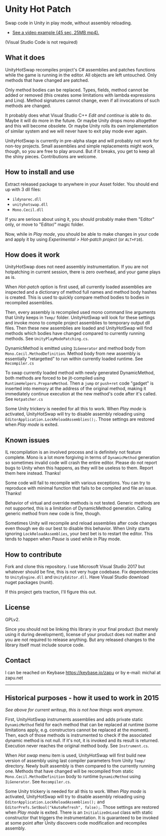 # Unity Hot Patch

Swap code in Unity in play mode, without assembly reloading.

* [See a video example (45 sec, 25MB mp4).](https://zapu.keybase.pub/Unity/Hotpatching.mp4)

(Visual Studio Code is not required)

## What it does

UnityHotSwap recompiles project's C# assemblies and patches functions while the game is running in the editor. All objects are left untouched. Only methods that have changed are patched.

Only method bodies can be replaced. Types, fields, method cannot be added or removed (this creates some limitations with lambda expressions and Linq). Method signatures cannot change, even if all invocations of such methods are changed.

It probably does what Visual Studio C++ *Edit and continue* is able to do. Maybe it will do more in the future. Or maybe Unity drops mono altogether and this will become obsolete. Or maybe Unity rolls its own implementation of similar system and we will never have to exit play mode ever again.

UnityHotSwap is currently in pre-alpha stage and will probably not work for non-toy projects. Small assemblies and simple replacements might work, though, so you are free to play around. But if it breaks, you get to keep all the shiny pieces. Contributions are welcome.

## How to install and use

Extract released package to anywhere in your Asset folder. You should end up with 3 dll files:

* `ildynarec.dll`
* `unityhotswap.dll`
* `Mono.Cecil.dll`

If you are serious about using it, you should probably make them "Editor" only, or move to "Editor/" magic folder.

Now, while in *Play mode*, you should be able to make changes in your code and apply it by using *Experimental > Hot-patch project* (or `ALT+F10`).

## How does it work

UnityHotSwap does not need assembly instrumentation. If you are not hotpatching in current session, there is zero overhead, and your game plays as is.

When *Hot-patch* option is first used, all currently loaded assemblies are inspected and a dictionary of method full names and method body hashes is created. This is used to quickly compare method bodies to bodies in recompiled assemblies.

Then, every assembly is recompiled used mono command line arguments that Unity keeps in `Temp/` folder. UnityHotSwap will look for these settings and invoke mono to compile project assemblies to temporary output dll files. Then these new assemblies are loaded and UnityHotSwap will find methods which bodies have changed compared to currently running methods. See `UnityPlayModePatching.cs`.

DynamicMethod is emitted using `ILGenerator` and method body from `Mono.Cecil.MethodDefinition`. Method body from new assembly is essentially "retargetted" to run within currently loaded runtime. See `Recompiler.cs`

To swap currently loaded method with newly generated DynamicMethod, both methods are forced to be jit-compiled using `RuntimeHelpers.PrepareMethod`. Then a `jump` or `push+ret` code "gadget" is inserted into memory at the address of the original method, making it immediately continue execution at the new method's code after it's called. See `Hotpatcher.cs`

Some Unity trickery is needed for all this to work. When *Play mode* is activated, UnityHotSwap will try to disable assembly reloading using `EditorApplication.LockReloadAssemblies();`. Those settings are restored when *Play mode* is exited.

## Known issues

IL recompilation is an involved process and is definitely not feature complete. Mono is a lot more forgiving in terms of `DynamicMethod` generation so sometimes invalid code will crash the entire editor. Please do not report bugs to Unity when this happens, as they will be useless to them. Report them here instead. Thanks!

Some code will fail to recompile with various exceptions. You can try to reproduce with minimal function that fails to be compiled and file an issue. Thanks!

Behavior of virtual and override methods is not tested. Generic methods are not supported, this is a limitation of DynamicMethod generation. Calling generic method from new code is fine, though.

Sometimes Unity will recompile and reload assemblies after code changes even though we do our best to disable this behavior. When Unity starts ignoring `LockReloadAssemblies`, your best bet is to restart the editor. This tends to happen when *Pause* is used while in Play mode.

## How to contribute

Fork and clone this repository. I use Microsoft Visual Studio 2017 but whatever should be fine, this is not very huge codebase. Fix dependencies to `UnityEngine.dll` and `UnityEditor.dll`. Have Visual Studio download nuget packages (nunit).

If this project gets traction, I'll figure this out.

## License

GPLv2.

Since you should not be linking this library in your final product (but merely using it during development), license of your product does not matter and you are not required to release anything. But any released changes to the library itself must include source code.

## Contact

I can be reached on Keybase https://keybase.io/zapu or by e-mail: michal at zapu.net


***

## Historical purposes - how it used to work in 2015

*See above for current writeup, this is not how things work anymore.*

First, UnityHotSwap instruments assemblies and adds private static `DynamicMethod` field for each method that can be replaced at runtime (some limitations apply, e.g. constructors cannot be replaced at the moment). Then, each of those methods is instrumented to check if the associated dynamic method is not null. If it's not, it is invoked and its result is returned. Execution never reaches the original method body. See `Instrument.cs`.

When *Hot swap* menu item is used, UnityHotSwap will first build new version of assembly using last compiler parameters from Unity `Temp/` directory. Newly built assembly is then compared to the currently running one. Methods that have changed will be recompiled from static `Mono.Cecil.MethodDefinition` body to runtime `DynamicMethod` using `ILGenerator`. See `Recompiler.cs`.

Some Unity trickery is needed for all this to work. When *Play mode* is activated, UnityHotSwap will try to disable assembly reloading using `EditorApplication.LockReloadAssemblies();` and `EditorPrefs.SetBool("kAutoRefresh", false);`. Those settings are restored when *Play mode* is exited. There is an `InitializeOnLoad` class with static constructor that triggers the instrumentation. It is guaranteed to be invoked at some point after Unity discovers code modification and recompiles assembly.